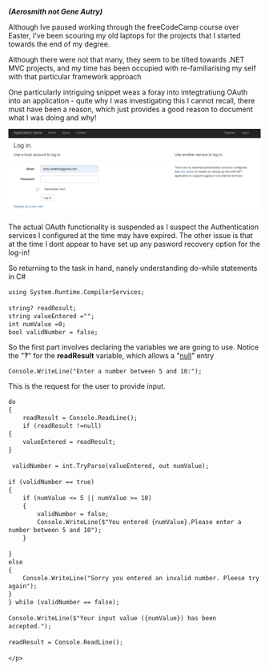 <b><i>(Aerosmith not Gene Autry)</i></b>
<p>Although Ive paused working through the freeCodeCamp course over Easter, I've been scouring my old laptops for the projects that I started towards the end of my degree.</p>
<p>Although there were not that many, they seem to be tilted towards .NET MVC projects, and my time has been occupied with re-familiarising my self with that particular framework approach</p>
<p>One particularly intriguing snippet weas a foray into imtegtratiung OAuth into an application - quite why I was investigating this I cannot recall, there must have been a reason, which just provides a good reason to document what I was doing and why!</p>
<img src="https://github.com/Letoilenoir/Letoilenoir.github.io/blob/main/_posts/Screenshot%202024-04-02%20221206.png">
<p>The actual OAuth functionality is suspended as I suspect the Authentication services I configured at the time may have expired. The other issue is that at the time I dont appear to have set up any pasword recovery option for the log-in!</p>
<p>So returning to the task in hand, nanely understanding do-while statements in C#</p>

    using System.Runtime.CompilerServices;

    string? readResult;
    string valueEntered ="";
    int numValue =0;
    bool validNumber = false;
    
So the first part involves declaring the variables we are going to use. Notice the "<b>?</b>" for the <b>readResult</B> variable, which allows a "<a href="https://letoilenoir.github.io/2024/03/26/Nothing-really-matters.html">null</a>" entry   

    Console.WriteLine("Enter a number between 5 and 10:");
    
<p>This is the request for the user to provide input.</p>
    
    do
    {
        readResult = Console.ReadLine();
        if (readResult !=null)
    {
        valueEntered = readResult;
    }
     
     validNumber = int.TryParse(valueEntered, out numValue);

    if (validNumber == true)
    {
        if (numValue <= 5 || numValue >= 10)
        {
            validNumber = false;
            Console.WriteLine($"You entered {numValue}.Please enter a number between 5 and 10");
        }

    } 
    else
    {  
        Console.WriteLine("Sorry you entered an invalid number. Pleese try again");
    }
    } while (validNumber == false);

    Console.WriteLine($"Your input value ({numValue}) has been accepted.");

    readResult = Console.ReadLine();

    </p>
